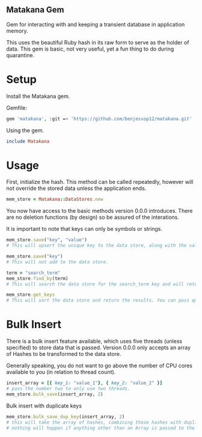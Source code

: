 ## Matakana Gem
Gem for interacting with and keeping a transient database in application memory.

This uses the beautiful Ruby hash in its raw form to serve as the holder of data.
This gem is basic, not very useful, yet a fun thing to do during quarantine.

# Setup

Install the Matakana gem.

Gemfile:

```bash
gem 'matakana', :git => 'https://github.com/benjessop12/matakana.git'
```

Using the gem.

```ruby
include Matakana
```

# Usage

First, initialize the hash. This method can be called repeatedly, however will not override the stored data unless the application ends.

```ruby
mem_store = Matakana::DataStores.new
```

You now have access to the basic methods version 0.0.0 introduces. There are no deletion functions (by design) so be assured of the interations.

It is important to note that keys can only be symbols or strings.

```ruby
mem_store.save("key", "value")
# This will upsert the unique key to the data store, along with the values. Values are not unique.

mem_store.save("key")
# This will not add to the data store.

term = "search_term"
mem_store.find_by(term)
# This will search the data store for the search_term key and will return the associated values. By default, all values are stored as arrays.

mem_store.get_keys
# This will sort the data store and return the results. You can pass quickly: true to return the keys without sorting them.
```

# Bulk Insert

There is a bulk insert feature available, which uses five threads (unless specified) to store data that is passed. Version 0.0.0 only accepts an array of Hashes to be transformed to the data store.

Generally speaking, you do not want to go above the number of CPU cores available to you (in relation to thread count).

```ruby
insert_array = [{ key_1: "value_1"}, { key_2: "value_2" }]
# pass the number two to only use two threads.
mem_store.bulk_save(insert_array, 2)
```

Bulk insert with duplicate keys

```ruby
mem_store.bulk_save_dup_key(insert_array, 2)
# this will take the array of hashes, combining those hashes with duplicate keys and merging the values together.
# nothing will happen if anything other than an Array is passed to the method.
```

